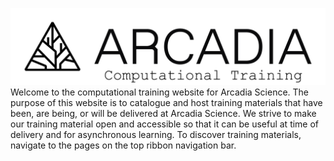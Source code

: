 ![](_static/arcadia_computational_training.png)
Welcome to the computational training website for Arcadia Science.
The purpose of this website is to catalogue and host training materials that have been, are being, or will be delivered at Arcadia Science.
We strive to make our training material open and accessible so that it can be useful at time of delivery and for asynchronous learning.
To discover training materials, navigate to the pages on the top ribbon navigation bar.

